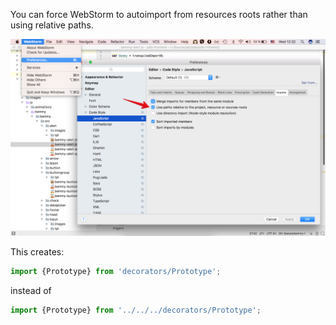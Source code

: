 You can force WebStorm to autoimport from resources roots rather than using relative paths.

![WebStorm preferences](images/preferences.png)

This creates:
```js
import {Prototype} from 'decorators/Prototype';
```
instead of

```js
import {Prototype} from '../../../decorators/Prototype';
```
